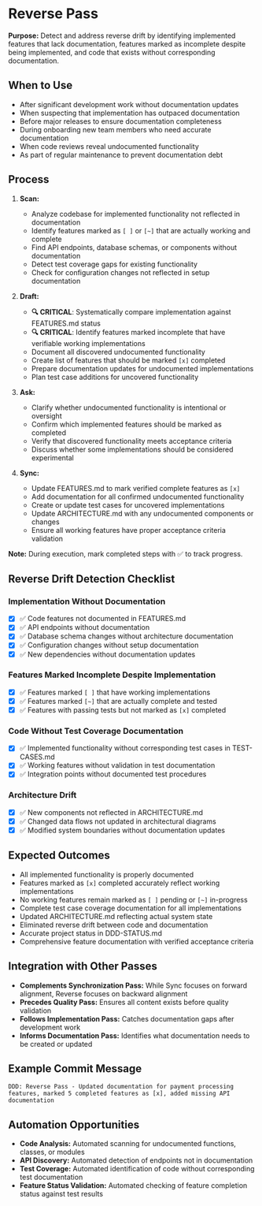 # Reverse Pass

**Purpose:** Detect and address reverse drift by identifying implemented features that lack documentation, features marked as incomplete despite being implemented, and code that exists without corresponding documentation.

## When to Use
- After significant development work without documentation updates
- When suspecting that implementation has outpaced documentation
- Before major releases to ensure documentation completeness
- During onboarding new team members who need accurate documentation
- When code reviews reveal undocumented functionality
- As part of regular maintenance to prevent documentation debt

## Process
1. **Scan:**
   - Analyze codebase for implemented functionality not reflected in documentation
   - Identify features marked as `[ ]` or `[~]` that are actually working and complete
   - Find API endpoints, database schemas, or components without documentation
   - Detect test coverage gaps for existing functionality
   - Check for configuration changes not reflected in setup documentation

2. **Draft:**
   - **🔍 CRITICAL**: Systematically compare implementation against FEATURES.md status
   - **🔍 CRITICAL**: Identify features marked incomplete that have verifiable working implementations
   - Document all discovered undocumented functionality
   - Create list of features that should be marked `[x]` completed
   - Prepare documentation updates for undocumented implementations
   - Plan test case additions for uncovered functionality

3. **Ask:**
   - Clarify whether undocumented functionality is intentional or oversight
   - Confirm which implemented features should be marked as completed
   - Verify that discovered functionality meets acceptance criteria
   - Discuss whether some implementations should be considered experimental

4. **Sync:**
   - Update FEATURES.md to mark verified complete features as `[x]`
   - Add documentation for all confirmed undocumented functionality
   - Create or update test cases for uncovered implementations
   - Update ARCHITECTURE.md with any undocumented components or changes
   - Ensure all working features have proper acceptance criteria validation

**Note:** During execution, mark completed steps with ✅ to track progress.

## Reverse Drift Detection Checklist

### Implementation Without Documentation
- [x] ✅ Code features not documented in FEATURES.md
- [x] ✅ API endpoints without documentation
- [x] ✅ Database schema changes without architecture documentation
- [x] ✅ Configuration changes without setup documentation
- [x] ✅ New dependencies without documentation updates

### Features Marked Incomplete Despite Implementation
- [x] ✅ Features marked `[ ]` that have working implementations
- [x] ✅ Features marked `[~]` that are actually complete and tested
- [x] ✅ Features with passing tests but not marked as `[x]` completed

### Code Without Test Coverage Documentation
- [x] ✅ Implemented functionality without corresponding test cases in TEST-CASES.md
- [x] ✅ Working features without validation in test documentation
- [x] ✅ Integration points without documented test procedures

### Architecture Drift
- [x] ✅ New components not reflected in ARCHITECTURE.md
- [x] ✅ Changed data flows not updated in architectural diagrams
- [x] ✅ Modified system boundaries without documentation updates

## Expected Outcomes
- All implemented functionality is properly documented
- Features marked as `[x]` completed accurately reflect working implementations
- No working features remain marked as `[ ]` pending or `[~]` in-progress
- Complete test case coverage documentation for all implementations
- Updated ARCHITECTURE.md reflecting actual system state
- Eliminated reverse drift between code and documentation
- Accurate project status in DDD-STATUS.md
- Comprehensive feature documentation with verified acceptance criteria

## Integration with Other Passes
- **Complements Synchronization Pass:** While Sync focuses on forward alignment, Reverse focuses on backward alignment
- **Precedes Quality Pass:** Ensures all content exists before quality validation
- **Follows Implementation Pass:** Catches documentation gaps after development work
- **Informs Documentation Pass:** Identifies what documentation needs to be created or updated

## Example Commit Message
`DDD: Reverse Pass - Updated documentation for payment processing features, marked 5 completed features as [x], added missing API documentation`

## Automation Opportunities
- **Code Analysis:** Automated scanning for undocumented functions, classes, or modules
- **API Discovery:** Automated detection of endpoints not in documentation
- **Test Coverage:** Automated identification of code without corresponding test documentation
- **Feature Status Validation:** Automated checking of feature completion status against test results
